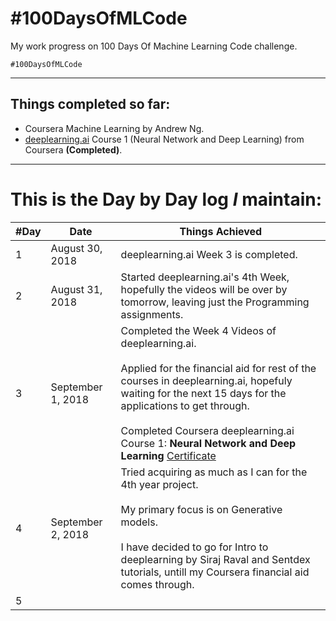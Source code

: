 # #100DaysOfMLCode
My work progress on 100 Days Of Machine Learning Code challenge.

`#100DaysOfMLCode`

---

## Things completed so far:
* Coursera Machine Learning by Andrew Ng.
* [deeplearning.ai](https://deeplearning,ai) Course 1 (Neural Network and Deep Learning) from Coursera __(Completed)__.


---

# This is the Day by Day log _I_ maintain:

| #Day | Date | Things Achieved |
| ---- | ---- | --------------- |
| 1    | August 30, 2018  |   deeplearning.ai Week 3 is completed. |
| 2   | August 31, 2018   |  Started deeplearning.ai's 4th Week, hopefully the videos will be over by tomorrow, leaving just the Programming assignments. |
| 3   | September 1, 2018  |  Completed the Week 4 Videos of deeplearning.ai.<br/> <br/>Applied for the financial aid for rest of the courses in deeplearning.ai, hopefuly waiting for the next 15 days for the applications to get through.<br/> <br/>Completed Coursera deeplearning.ai Course 1: __Neural Network and Deep Learning__ [Certificate](https://www.coursera.org/account/accomplishments/certificate/CQV3HUEWJKLR) |
| 4  | September 2, 2018  |  Tried acquiring as much as I can for the 4th year project.<br><br> My primary focus is on Generative models.<br><br> I have decided to go for Intro to deeplearning by Siraj Raval and Sentdex tutorials, untill my Coursera financial aid comes through. |
| 5  |   |   |


<!-- Template Row for updating in the table  -->
<!-- |1   | August 30, 2018  |   Blah blah blah   |-->
